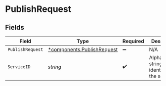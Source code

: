 # PublishRequest


## Fields

| Field                                                                   | Type                                                                    | Required                                                                | Description                                                             | Example                                                                 |
| ----------------------------------------------------------------------- | ----------------------------------------------------------------------- | ----------------------------------------------------------------------- | ----------------------------------------------------------------------- | ----------------------------------------------------------------------- |
| `PublishRequest`                                                        | [*components.PublishRequest](../../models/components/publishrequest.md) | :heavy_minus_sign:                                                      | N/A                                                                     |                                                                         |
| `ServiceID`                                                             | *string*                                                                | :heavy_check_mark:                                                      | Alphanumeric string identifying the service.                            | SU1Z0isxPaozGVKXdv0eY                                                   |